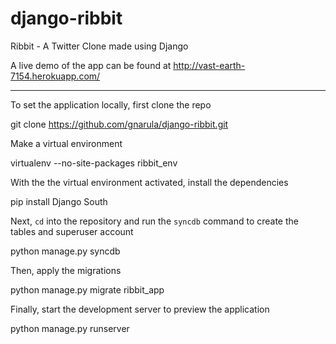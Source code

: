 django-ribbit
=============

Ribbit - A Twitter Clone made using Django

A live demo of the app can be found at http://vast-earth-7154.herokuapp.com/

***

To set the application locally, first clone the repo

  git clone https://github.com/gnarula/django-ribbit.git

Make a virtual environment

  virtualenv --no-site-packages ribbit_env
  
With the the virtual environment activated, install the dependencies

  pip install Django South
  
Next, `cd` into the repository and run the `syncdb` command to create the tables and superuser account

  python manage.py syncdb

Then, apply the migrations

  python manage.py migrate ribbit_app
  
Finally, start the development server to preview the application

  python manage.py runserver
